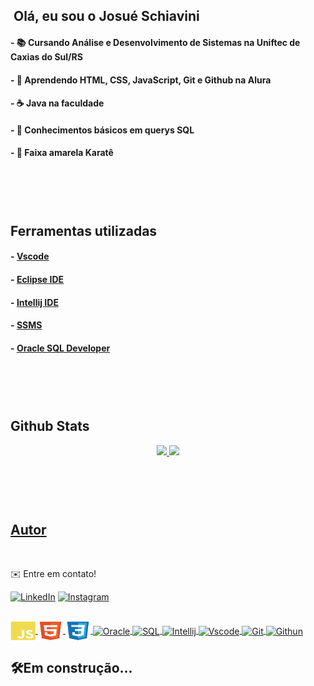 ## <img src="https://emojipedia-us.s3.amazonaws.com/source/skype/289/vulcan-salute_1f596.png" width="40px;" alt=""/> Olá, eu sou o Josué Schiavini
#### - 📚 Cursando Análise e Desenvolvimento de Sistemas na Uniftec de Caxias do Sul/RS
#### - 🌱 Aprendendo HTML, CSS, JavaScript, Git e Github na Alura
#### - ☕ Java na faculdade
#### - 🏦 Conhecimentos básicos em querys SQL
#### - 🥋 Faixa amarela Karatê



## </br></br></br>Ferramentas utilizadas
#### - <a href="https://code.visualstudio.com/">Vscode</a>
#### - <a href="https://www.eclipse.org/">Eclipse IDE</a>
#### - <a href="https://www.jetbrains.com/pt-br/idea/">Intellij IDE</a>
#### - <a href="https://docs.microsoft.com/pt-br/sql/ssms/download-sql-server-management-studio-ssms">SSMS</a>
#### - <a href="https://www.oracle.com/br/database/technologies/appdev/sqldeveloper-landing.html">Oracle SQL Developer</a>


## </br></br></br>Github Stats
<div align="center">
  <a href="https://github.com/josueschiavini">
  <img height="180em" src="https://github-readme-stats.vercel.app/api?username=josueschiavini&show_icons=true&theme=tokyonight&include_all_commits=true&count_private=true"/>
  <img height="180em" src="https://github-readme-stats.vercel.app/api/top-langs/?username=josueschiavini&layout=compact&langs_count=7&theme=tokyonight"/>
</div>
  
  
## </br></br></br>Autor

<a href="https://www.linkedin.com/in/josueschiavini/"/>
  <img src="https://i.ibb.co/JssjDzq/aa.jpg" width="100px;" alt=""/>
</a>

✉️ Entre em contato!

[![LinkedIn](https://img.shields.io/badge/josueschiavini-%230077B5.svg?style=for-the-badge&logo=linkedin&logoColor=white)](https://www.linkedin.com/in/josueschiavini/)
[![Instagram](https://img.shields.io/badge/-jschiavini-%23E4405F.svg?style=for-the-badge&logo=Instagram&logoColor=white&link=https://www.instagram.com/jschiavini/)](https://www.instagram.com/jschiavini/)

<div style="display: inline_block"><br>
  <a href="https://github.com/josueschiavini">
    <img align="center" alt="Js" height="30" width="40" src="https://raw.githubusercontent.com/devicons/devicon/master/icons/javascript/javascript-plain.svg">
    <img align="center" alt="HTML" height="30" width="40" src="https://raw.githubusercontent.com/devicons/devicon/master/icons/html5/html5-original.svg">
    <img align="center" alt="CSS" height="30" width="40" src="https://raw.githubusercontent.com/devicons/devicon/master/icons/css3/css3-original.svg">
    <img align="center" alt="Oracle" height="50" width="60" rel="stylesheet" src="https://cdn.jsdelivr.net/gh/devicons/devicon/icons/oracle/oracle-original.svg">
    <img align="center" alt="SQL" height="30" width="40" src="https://cdn.jsdelivr.net/gh/devicons/devicon/icons/microsoftsqlserver/microsoftsqlserver-plain.svg"/>
    <img align="center" alt="Intellij" height="30" width="40" src="https://icongr.am/devicon/intellij-original.svg?size=128&color=currentColor"/>
    <img align="center" alt="Vscode" height="30" width="40" src="https://cdn.jsdelivr.net/gh/devicons/devicon/icons/vscode/vscode-original.svg"/>
    <img align="center" alt="Git" height="30" width="40" src="https://icongr.am/devicon/git-original.svg?size=128&color=ffffff)"/>
    <img align="center" alt="Githun" height="30" width="40" src="https://cdn.jsdelivr.net/gh/devicons/devicon/icons/github/github-original.svg" />
  </a>
</div>

  
## 🛠Em construção...

